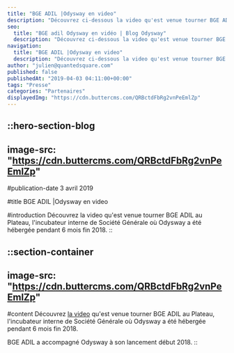 ```yaml
---
title: "BGE ADIL |Odysway en video"
description: "Découvrez ci-dessous la video qu'est venue tourner BGE ADIL au Plateau, l'incubateur interne de Société Générale où Odysway a été hébergée pendant 6 mois fin 2018."
seo:
  title: "BGE adil Odysway en vidéo | Blog Odysway"
  description: "Découvrez ci-dessous la video qu'est venue tourner BGE ADIL au Plateau, l'incubateur interne de Société Générale."
navigation:
  title: "BGE ADIL |Odysway en video"
  description: "Découvrez ci-dessous la video qu'est venue tourner BGE ADIL au Plateau, l'incubateur interne de Société Générale où Odysway a été hébergée pendant 6 mois fin 2018."
author: "julien@quantedsquare.com"
published: false
publishedAt: "2019-04-03 04:11:00+00:00"
tags: "Presse"
categories: "Partenaires"
displayedImg: "https://cdn.buttercms.com/QRBctdFbRg2vnPeEmlZp"
---
```


::hero-section-blog
---
image-src: "https://cdn.buttercms.com/QRBctdFbRg2vnPeEmlZp"
---
#publication-date
3 avril 2019

#title
BGE ADIL |Odysway en video

#introduction
Découvrez la video qu'est venue tourner BGE ADIL au Plateau, l'incubateur interne de Société Générale où Odysway a été hébergée pendant 6 mois fin 2018.
::

::section-container
---
image-src: "https://cdn.buttercms.com/QRBctdFbRg2vnPeEmlZp"
---
#content
Découvrez [la video](https://youtu.be/bgFHho91QqI) qu'est venue tourner BGE ADIL au Plateau, l'incubateur interne de Société Générale où Odysway a été hébergée pendant 6 mois fin 2018.

  
  

BGE ADIL a accompagné Odysway à son lancement début 2018.
::
